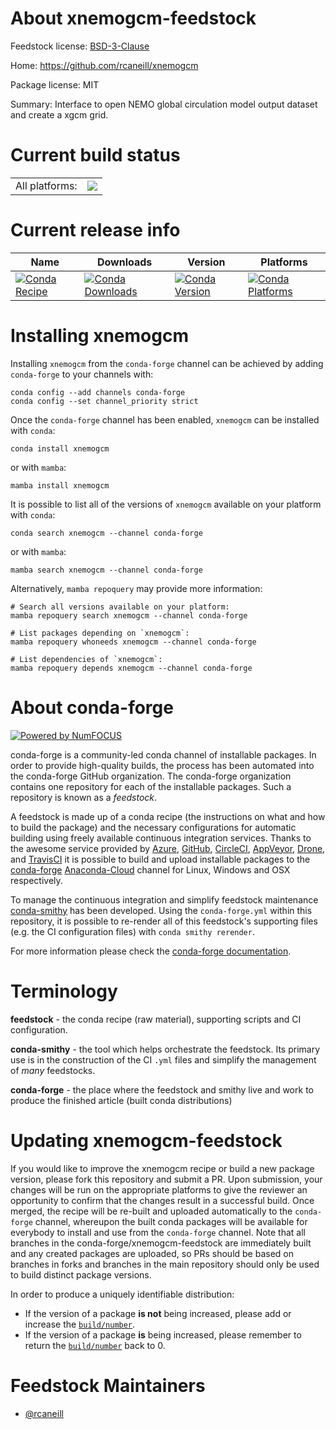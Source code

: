 About xnemogcm-feedstock
========================

Feedstock license: [BSD-3-Clause](https://github.com/conda-forge/xnemogcm-feedstock/blob/main/LICENSE.txt)

Home: https://github.com/rcaneill/xnemogcm

Package license: MIT

Summary: Interface to open NEMO global circulation model output dataset and create a xgcm grid.

Current build status
====================


<table><tr><td>All platforms:</td>
    <td>
      <a href="https://dev.azure.com/conda-forge/feedstock-builds/_build/latest?definitionId=16085&branchName=main">
        <img src="https://dev.azure.com/conda-forge/feedstock-builds/_apis/build/status/xnemogcm-feedstock?branchName=main">
      </a>
    </td>
  </tr>
</table>

Current release info
====================

| Name | Downloads | Version | Platforms |
| --- | --- | --- | --- |
| [![Conda Recipe](https://img.shields.io/badge/recipe-xnemogcm-green.svg)](https://anaconda.org/conda-forge/xnemogcm) | [![Conda Downloads](https://img.shields.io/conda/dn/conda-forge/xnemogcm.svg)](https://anaconda.org/conda-forge/xnemogcm) | [![Conda Version](https://img.shields.io/conda/vn/conda-forge/xnemogcm.svg)](https://anaconda.org/conda-forge/xnemogcm) | [![Conda Platforms](https://img.shields.io/conda/pn/conda-forge/xnemogcm.svg)](https://anaconda.org/conda-forge/xnemogcm) |

Installing xnemogcm
===================

Installing `xnemogcm` from the `conda-forge` channel can be achieved by adding `conda-forge` to your channels with:

```
conda config --add channels conda-forge
conda config --set channel_priority strict
```

Once the `conda-forge` channel has been enabled, `xnemogcm` can be installed with `conda`:

```
conda install xnemogcm
```

or with `mamba`:

```
mamba install xnemogcm
```

It is possible to list all of the versions of `xnemogcm` available on your platform with `conda`:

```
conda search xnemogcm --channel conda-forge
```

or with `mamba`:

```
mamba search xnemogcm --channel conda-forge
```

Alternatively, `mamba repoquery` may provide more information:

```
# Search all versions available on your platform:
mamba repoquery search xnemogcm --channel conda-forge

# List packages depending on `xnemogcm`:
mamba repoquery whoneeds xnemogcm --channel conda-forge

# List dependencies of `xnemogcm`:
mamba repoquery depends xnemogcm --channel conda-forge
```


About conda-forge
=================

[![Powered by
NumFOCUS](https://img.shields.io/badge/powered%20by-NumFOCUS-orange.svg?style=flat&colorA=E1523D&colorB=007D8A)](https://numfocus.org)

conda-forge is a community-led conda channel of installable packages.
In order to provide high-quality builds, the process has been automated into the
conda-forge GitHub organization. The conda-forge organization contains one repository
for each of the installable packages. Such a repository is known as a *feedstock*.

A feedstock is made up of a conda recipe (the instructions on what and how to build
the package) and the necessary configurations for automatic building using freely
available continuous integration services. Thanks to the awesome service provided by
[Azure](https://azure.microsoft.com/en-us/services/devops/), [GitHub](https://github.com/),
[CircleCI](https://circleci.com/), [AppVeyor](https://www.appveyor.com/),
[Drone](https://cloud.drone.io/welcome), and [TravisCI](https://travis-ci.com/)
it is possible to build and upload installable packages to the
[conda-forge](https://anaconda.org/conda-forge) [Anaconda-Cloud](https://anaconda.org/)
channel for Linux, Windows and OSX respectively.

To manage the continuous integration and simplify feedstock maintenance
[conda-smithy](https://github.com/conda-forge/conda-smithy) has been developed.
Using the ``conda-forge.yml`` within this repository, it is possible to re-render all of
this feedstock's supporting files (e.g. the CI configuration files) with ``conda smithy rerender``.

For more information please check the [conda-forge documentation](https://conda-forge.org/docs/).

Terminology
===========

**feedstock** - the conda recipe (raw material), supporting scripts and CI configuration.

**conda-smithy** - the tool which helps orchestrate the feedstock.
                   Its primary use is in the construction of the CI ``.yml`` files
                   and simplify the management of *many* feedstocks.

**conda-forge** - the place where the feedstock and smithy live and work to
                  produce the finished article (built conda distributions)


Updating xnemogcm-feedstock
===========================

If you would like to improve the xnemogcm recipe or build a new
package version, please fork this repository and submit a PR. Upon submission,
your changes will be run on the appropriate platforms to give the reviewer an
opportunity to confirm that the changes result in a successful build. Once
merged, the recipe will be re-built and uploaded automatically to the
`conda-forge` channel, whereupon the built conda packages will be available for
everybody to install and use from the `conda-forge` channel.
Note that all branches in the conda-forge/xnemogcm-feedstock are
immediately built and any created packages are uploaded, so PRs should be based
on branches in forks and branches in the main repository should only be used to
build distinct package versions.

In order to produce a uniquely identifiable distribution:
 * If the version of a package **is not** being increased, please add or increase
   the [``build/number``](https://docs.conda.io/projects/conda-build/en/latest/resources/define-metadata.html#build-number-and-string).
 * If the version of a package **is** being increased, please remember to return
   the [``build/number``](https://docs.conda.io/projects/conda-build/en/latest/resources/define-metadata.html#build-number-and-string)
   back to 0.

Feedstock Maintainers
=====================

* [@rcaneill](https://github.com/rcaneill/)


